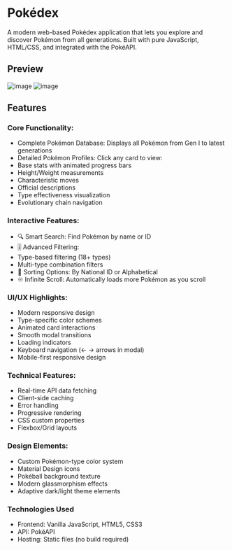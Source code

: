 # Pokédex 
A modern web-based Pokédex application that lets you explore and discover Pokémon from all generations. Built with pure JavaScript, HTML/CSS, and integrated with the PokéAPI.

## Preview
![image](https://github.com/user-attachments/assets/9fe99b3e-621f-480e-aeff-723f65626f1b)
![image](https://github.com/user-attachments/assets/3aa49252-8200-4647-8045-c3538371e027)





## Features
### Core Functionality:
- Complete Pokémon Database: Displays all Pokémon from Gen I to latest generations
- Detailed Pokémon Profiles: Click any card to view:
- Base stats with animated progress bars
- Height/Weight measurements
- Characteristic moves
- Official descriptions
- Type effectiveness visualization
- Evolutionary chain navigation

### Interactive Features:
- 🔍 Smart Search: Find Pokémon by name or ID
- 🎚️ Advanced Filtering:
- Type-based filtering (18+ types)
- Multi-type combination filters
- 🔄 Sorting Options: By National ID or Alphabetical
- ♾️ Infinite Scroll: Automatically loads more Pokémon as you scroll

### UI/UX Highlights:
- Modern responsive design
- Type-specific color schemes
- Animated card interactions
- Smooth modal transitions
- Loading indicators
- Keyboard navigation (← → arrows in modal)
- Mobile-first responsive design

### Technical Features:
- Real-time API data fetching
- Client-side caching
- Error handling
- Progressive rendering
- CSS custom properties
- Flexbox/Grid layouts

### Design Elements:
- Custom Pokémon-type color system
- Material Design icons
- Pokéball background texture
- Modern glassmorphism effects
- Adaptive dark/light theme elements

### Technologies Used
- Frontend: Vanilla JavaScript, HTML5, CSS3
- API: PokéAPI
- Hosting: Static files (no build required)
